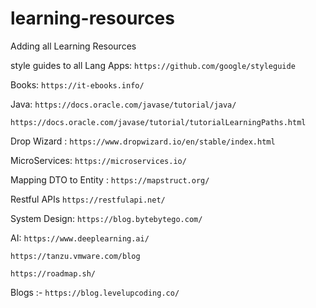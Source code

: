 # learning-resources
Adding all Learning Resources

style guides to all Lang Apps:
```https://github.com/google/styleguide```

Books:
```https://it-ebooks.info/```

Java:
```https://docs.oracle.com/javase/tutorial/java/```

```https://docs.oracle.com/javase/tutorial/tutorialLearningPaths.html```

Drop Wizard :
```https://www.dropwizard.io/en/stable/index.html```

MicroServices:
```https://microservices.io/```

Mapping DTO to Entity :
```https://mapstruct.org/```

Restful APIs
```https://restfulapi.net/```

System Design:
```https://blog.bytebytego.com/```

AI:
```https://www.deeplearning.ai/```

```https://tanzu.vmware.com/blog```

```https://roadmap.sh/```

Blogs :-
```https://blog.levelupcoding.co/```
